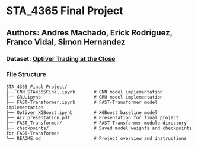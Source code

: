 # STA_4365 Final Project
## Authors: Andres Machado, Erick Rodriguez, Franco Vidal, Simon Hernandez

### Dataset: [Optiver Trading at the Close](https://www.kaggle.com/competitions/optiver-trading-at-the-close/overview)

### File Structure
```
STA_4365_Final_Project/
├── CNN_STA4365Final.ipynb       # CNN model implementation
├── GRU.ipynb                    # GRU model implementation
├── FAST-Transformer.ipynb       # FAST-Transformer model implementation
├── Optiver_XGBoost.ipynb        # XGBoost baseline model
├── AI2 presentation.pdf         # Presentation for final project
├── FAST_Transformer/            # FAST-Transformer module directory
├── checkpoints/                 # Saved model weights and checkpoints for FAST-Transformer
└── README.md                    # Project overview and instructions
```